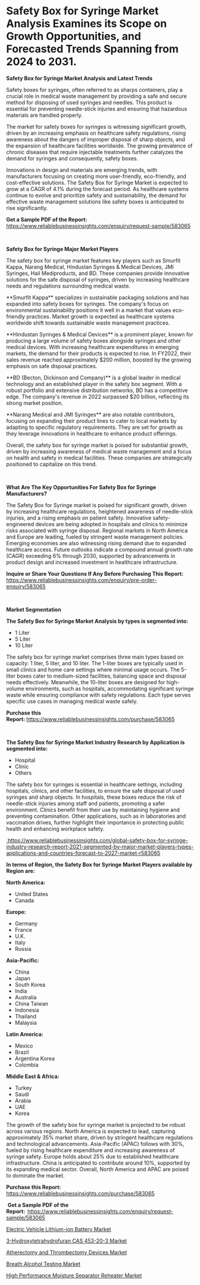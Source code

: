 <p><h1>Safety Box for Syringe Market Analysis Examines its Scope on Growth Opportunities, and Forecasted Trends Spanning from 2024 to 2031.</h1></p><p><strong>Safety Box for Syringe Market Analysis and Latest Trends</strong></p>
<p><p>Safety boxes for syringes, often referred to as sharps containers, play a crucial role in medical waste management by providing a safe and secure method for disposing of used syringes and needles. This product is essential for preventing needle-stick injuries and ensuring that hazardous materials are handled properly. </p><p>The market for safety boxes for syringes is witnessing significant growth, driven by an increasing emphasis on healthcare safety regulations, rising awareness about the dangers of improper disposal of sharp objects, and the expansion of healthcare facilities worldwide. The growing prevalence of chronic diseases that require injectable treatments further catalyzes the demand for syringes and consequently, safety boxes. </p><p>Innovations in design and materials are emerging trends, with manufacturers focusing on creating more user-friendly, eco-friendly, and cost-effective solutions. The Safety Box for Syringe Market is expected to grow at a CAGR of 4.1% during the forecast period. As healthcare systems continue to evolve and prioritize safety and sustainability, the demand for effective waste management solutions like safety boxes is anticipated to rise significantly.</p></p>
<p><strong>Get a Sample PDF of the Report:&nbsp;</strong> <a href="https://www.reliablebusinessinsights.com/enquiry/request-sample/583065?utm_campaign=102&utm_medium=2&utm_source=Github&utm_content=ia&utm_term=09122024&utm_id=safety-box-for-syringe">https://www.reliablebusinessinsights.com/enquiry/request-sample/583065</a></p>
<p>&nbsp;</p>
<p><strong>Safety Box for Syringe Major Market Players</strong></p>
<p><p>The safety box for syringe market features key players such as Smurfit Kappa, Narang Medical, Hindustan Syringes & Medical Devices, JMI Syringes, Hail Mediproducts, and BD. These companies provide innovative solutions for the safe disposal of syringes, driven by increasing healthcare needs and regulations surrounding medical waste.</p><p>**Smurfit Kappa** specializes in sustainable packaging solutions and has expanded into safety boxes for syringes. The company's focus on environmental sustainability positions it well in a market that values eco-friendly practices. Market growth is expected as healthcare systems worldwide shift towards sustainable waste management practices.</p><p>**Hindustan Syringes & Medical Devices** is a prominent player, known for producing a large volume of safety boxes alongside syringes and other medical devices. With increasing healthcare expenditures in emerging markets, the demand for their products is expected to rise. In FY2022, their sales revenue reached approximately $200 million, boosted by the growing emphasis on safe disposal practices.</p><p>**BD (Becton, Dickinson and Company)** is a global leader in medical technology and an established player in the safety box segment. With a robust portfolio and extensive distribution networks, BD has a competitive edge. The company's revenue in 2022 surpassed $20 billion, reflecting its strong market position.</p><p>**Narang Medical and JMI Syringes** are also notable contributors, focusing on expanding their product lines to cater to local markets by adapting to specific regulatory requirements. They are set for growth as they leverage innovations in healthcare to enhance product offerings.</p><p>Overall, the safety box for syringe market is poised for substantial growth, driven by increasing awareness of medical waste management and a focus on health and safety in medical facilities. These companies are strategically positioned to capitalize on this trend.</p></p>
<p>&nbsp;</p>
<p><strong>What Are The Key Opportunities For Safety Box for Syringe Manufacturers?</strong></p>
<p><p>The Safety Box for Syringe market is poised for significant growth, driven by increasing healthcare regulations, heightened awareness of needle-stick injuries, and a rising emphasis on patient safety. Innovative safety-engineered devices are being adopted in hospitals and clinics to minimize risks associated with syringe disposal. Regional markets in North America and Europe are leading, fueled by stringent waste management policies. Emerging economies are also witnessing rising demand due to expanded healthcare access. Future outlooks indicate a compound annual growth rate (CAGR) exceeding 6% through 2030, supported by advancements in product design and increased investment in healthcare infrastructure.</p></p>
<p><strong>Inquire or Share Your Questions If Any Before Purchasing This Report:</strong> <a href="https://www.reliablebusinessinsights.com/enquiry/pre-order-enquiry/583065?utm_campaign=102&utm_medium=2&utm_source=Github&utm_content=ia&utm_term=09122024&utm_id=safety-box-for-syringe">https://www.reliablebusinessinsights.com/enquiry/pre-order-enquiry/583065</a></p>
<p>&nbsp;</p>
<p><strong>Market Segmentation</strong></p>
<p><strong>The Safety Box for Syringe Market Analysis by types is segmented into:</strong></p>
<p><ul><li>1 Liter</li><li>5 Liter</li><li>10 Liter</li></ul></p>
<p><p>The safety box for syringe market comprises three main types based on capacity: 1 liter, 5 liter, and 10 liter. The 1-liter boxes are typically used in small clinics and home care settings where minimal usage occurs. The 5-liter boxes cater to medium-sized facilities, balancing space and disposal needs effectively. Meanwhile, the 10-liter boxes are designed for high-volume environments, such as hospitals, accommodating significant syringe waste while ensuring compliance with safety regulations. Each type serves specific use cases in managing medical waste safely.</p></p>
<p><strong>Purchase this Report:&nbsp;</strong><a href="https://www.reliablebusinessinsights.com/purchase/583065?utm_campaign=102&utm_medium=2&utm_source=Github&utm_content=ia&utm_term=09122024&utm_id=safety-box-for-syringe">https://www.reliablebusinessinsights.com/purchase/583065</a></p>
<p>&nbsp;</p>
<p><strong>The Safety Box for Syringe Market Industry Research by Application is segmented into:</strong></p>
<p><ul><li>Hospital</li><li>Clinic</li><li>Others</li></ul></p>
<p><p>The safety box for syringes is essential in healthcare settings, including hospitals, clinics, and other facilities, to ensure the safe disposal of used syringes and sharp objects. In hospitals, these boxes reduce the risk of needle-stick injuries among staff and patients, promoting a safer environment. Clinics benefit from their use by maintaining hygiene and preventing contamination. Other applications, such as in laboratories and vaccination drives, further highlight their importance in protecting public health and enhancing workplace safety.</p></p>
<p><a href="https://www.reliablebusinessinsights.com/global-safety-box-for-syringe-industry-research-report-2021-segmented-by-major-market-players-types-applications-and-countries-forecast-to-2027-market-r583065?utm_campaign=102&utm_medium=2&utm_source=Github&utm_content=ia&utm_term=09122024&utm_id=safety-box-for-syringe">&nbsp;https://www.reliablebusinessinsights.com/global-safety-box-for-syringe-industry-research-report-2021-segmented-by-major-market-players-types-applications-and-countries-forecast-to-2027-market-r583065</a></p>
<p><strong>In terms of Region, the Safety Box for Syringe Market Players available by Region are:</strong></p>
<p>
    <p> <strong> North America: </strong>
        <ul>
            <li>United States</li>
            <li>Canada</li>
        </ul>
        </p> 
    <p> <strong> Europe: </strong>
        <ul>
            <li>Germany</li>
            <li>France</li>
            <li>U.K.</li>
            <li>Italy</li>
            <li>Russia</li>
        </ul>
        </p> 
    <p> <strong> Asia-Pacific: </strong>
        <ul>
            <li>China</li>
            <li>Japan</li>
            <li>South Korea</li>
            <li>India</li>
            <li>Australia</li>
            <li>China Taiwan</li>
            <li>Indonesia</li>
            <li>Thailand</li>
            <li>Malaysia</li>
        </ul>
        </p> 
    <p> <strong> Latin America: </strong>
        <ul>
            <li>Mexico</li>
            <li>Brazil</li>
            <li>Argentina Korea</li>
            <li>Colombia</li>
        </ul>
        </p> 
    <p> <strong> Middle East & Africa: </strong>
        <ul>
            <li>Turkey</li>
            <li>Saudi</li>
            <li>Arabia</li>
            <li>UAE</li>
            <li>Korea</li>
        </ul>
    </p>
    </p>
<p><p>The growth of the safety box for syringe market is projected to be robust across various regions. North America is expected to lead, capturing approximately 35% market share, driven by stringent healthcare regulations and technological advancements. Asia-Pacific (APAC) follows with 30%, fueled by rising healthcare expenditure and increasing awareness of syringe safety. Europe holds about 25% due to established healthcare infrastructure. China is anticipated to contribute around 10%, supported by its expanding medical sector. Overall, North America and APAC are poised to dominate the market.</p></p>
<p><strong>Purchase this Report: </strong><a href="https://www.reliablebusinessinsights.com/purchase/583065?utm_campaign=102&utm_medium=2&utm_source=Github&utm_content=ia&utm_term=09122024&utm_id=safety-box-for-syringe">https://www.reliablebusinessinsights.com/purchase/583065</a></p>
<p>&nbsp;<strong>Get a Sample PDF of the Report:&nbsp;&nbsp;</strong><a href="https://www.reliablebusinessinsights.com/enquiry/request-sample/583065?utm_campaign=102&utm_medium=2&utm_source=Github&utm_content=ia&utm_term=09122024&utm_id=safety-box-for-syringe">https://www.reliablebusinessinsights.com/enquiry/request-sample/583065</a></p>
<p><strong></strong></p>
<p><p><a href="https://www.linkedin.com/pulse/electric-vehicle-lithium-ion-battery-market-size-share-detailed-jam9f?utm_campaign=102&utm_medium=2&utm_source=Github&utm_content=ia&utm_term=09122024&utm_id=safety-box-for-syringe">Electric Vehicle Lithium-ion Battery Market</a></p><p><a href="https://github.com/cervetatum8110/Market-Research-Report-List-1/blob/main/3-hydroxytetrahydrofuran-cas-453-20-3-market.md?utm_campaign=102&utm_medium=2&utm_source=Github&utm_content=ia&utm_term=09122024&utm_id=safety-box-for-syringe">3-Hydroxytetrahydrofuran CAS 453-20-3 Market</a></p><p><a href="https://www.linkedin.com/pulse/futur-trend-quest-sl8ue?utm_campaign=102&utm_medium=2&utm_source=Github&utm_content=ia&utm_term=09122024&utm_id=safety-box-for-syringe">Atherectomy and Thrombectomy Devices Market</a></p><p><a href="https://github.com/NargisHussain75/Market-Research-Report-List-1/blob/main/breath-alcohol-testing-market.md?utm_campaign=102&utm_medium=2&utm_source=Github&utm_content=ia&utm_term=09122024&utm_id=safety-box-for-syringe">Breath Alcohol Testing Market</a></p><p><a href="https://www.linkedin.com/pulse/revenue-projections-growth-forecast-high-performance-9vc0f?utm_campaign=102&utm_medium=2&utm_source=Github&utm_content=ia&utm_term=09122024&utm_id=safety-box-for-syringe">High Performance Moisture Separator Reheater Market</a></p></p>